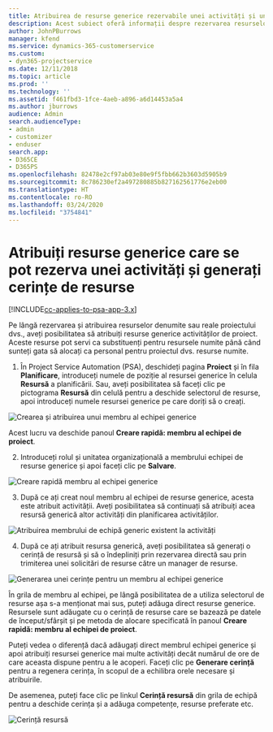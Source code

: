 ```yaml
---
title: Atribuirea de resurse generice rezervabile unei activități și unei echipe de proiect
description: Acest subiect oferă informații despre rezervarea resurselor generice pentru activități și echipe de proiect.
author: JohnPBurrows
manager: kfend
ms.service: dynamics-365-customerservice
ms.custom:
- dyn365-projectservice
ms.date: 12/11/2018
ms.topic: article
ms.prod: ''
ms.technology: ''
ms.assetid: f461fbd3-1fce-4aeb-a896-a6d14453a5a4
ms.author: jburrows
audience: Admin
search.audienceType:
- admin
- customizer
- enduser
search.app:
- D365CE
- D365PS
ms.openlocfilehash: 82478e2cf97ab03e80e9f5fbb662b3603d5905b9
ms.sourcegitcommit: 8c786230ef2a497280885b827162561776e2eb00
ms.translationtype: HT
ms.contentlocale: ro-RO
ms.lasthandoff: 03/24/2020
ms.locfileid: "3754841"
---
```

# <a name="assign-generic-bookable-resources-to-a-task-and-generate-resource-requirements"></a>Atribuiți resurse generice care se pot rezerva unei activități și generați cerințe de resurse 

[!INCLUDE[cc-applies-to-psa-app-3.x](../includes/cc-applies-to-psa-app-3x.md)]

Pe lângă rezervarea și atribuirea resurselor denumite sau reale proiectului dvs., aveți posibilitatea să atribuiți resurse generice activităților de proiect. Aceste resurse pot servi ca substituenți pentru resursele numite până când sunteți gata să alocați ca personal pentru proiectul dvs. resurse numite. 

1. În Project Service Automation (PSA), deschideți pagina **Proiect** și în fila **Planificare**, introduceți numele de poziție al resursei generice în celula **Resursă** a planificării. Sau, aveți posibilitatea să faceți clic pe pictograma **Resursă** din celulă pentru a deschide selectorul de resurse, apoi introduceți numele resursei generice pe care doriți să o creați.

![Crearea și atribuirea unui membru al echipei generice](media/RM-how-to-9.png)

Acest lucru va deschide panoul **Creare rapidă: membru al echipei de proiect**. 

2. Introduceți rolul și unitatea organizațională a membrului echipei de resurse generice și apoi faceți clic pe **Salvare**.

![Creare rapidă membru al echipei generice](media/RM-how-to-10.png)

3. După ce ați creat noul membru al echipei de resurse generice, acesta este atribuit activității. Aveți posibilitatea să continuați să atribuiți acea resursă generică altor activități din planificarea activităților.

![Atribuirea membrului de echipă generic existent la activități](media/RM-how-to-11.png)

4. După ce ați atribuit resursa generică, aveți posibilitatea să generați o cerință de resursă și să o îndepliniți prin rezervarea directă sau prin trimiterea unei solicitări de resurse către un manager de resurse.

![Generarea unei cerințe pentru un membru al echipei generice](media/RM-how-to-12.png)

În grila de membru al echipei, pe lângă posibilitatea de a utiliza selectorul de resurse așa s-a menționat mai sus, puteți adăuga direct resurse generice. Resursele sunt adăugate cu o cerință de resurse care se bazează pe datele de început/sfârșit și pe metoda de alocare specificată în panoul **Creare rapidă: membru al echipei de proiect**.

Puteți vedea o diferență dacă adăugați direct membrul echipei generice și apoi atribuiți resursei generice mai multe activități decât numărul de ore de care aceasta dispune pentru a le acoperi. Faceți clic pe **Generare cerință** pentru a regenera cerința, în scopul de a echilibra orele necesare și atribuirile.

De asemenea, puteți face clic pe linkul **Cerință resursă** din grila de echipă pentru a deschide cerința și a adăuga competențe, resurse preferate etc.

![Cerință resursă](media/RM-how-to-13.png)

